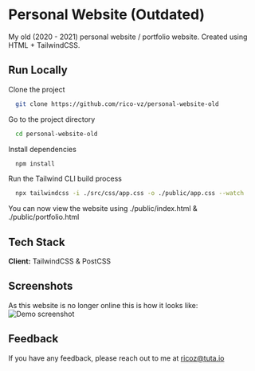 
# Personal Website (Outdated)

My old (2020 - 2021) personal website / portfolio website. Created using HTML + TailwindCSS.

## Run Locally

Clone the project

```bash
  git clone https://github.com/rico-vz/personal-website-old
```

Go to the project directory

```bash
  cd personal-website-old
```

Install dependencies

```bash
  npm install
```

Run the Tailwind CLI build process

```bash
  npx tailwindcss -i ./src/css/app.css -o ./public/app.css --watch
```

You can now view the website using ./public/index.html & ./public/portfolio.html

## Tech Stack

**Client:** TailwindCSS & PostCSS

## Screenshots

As this website is no longer online this is how it looks like:
![Demo screenshot](https://i.imgur.com/7rEvmRf.png)

## Feedback

If you have any feedback, please reach out to me at ricoz@tuta.io
